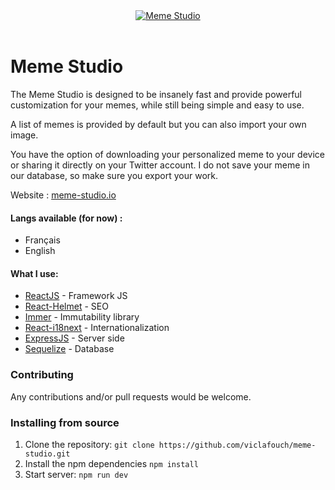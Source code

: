 <div align="center">
  <a href="https://www.meme-studio.io" target="_blank" title="Meme Studio">
    <img alt="Meme Studio" src="https://github.com/viclafouch/meme-studio/blob/master/meme-studio.gif" />
  </a>
</div>
<br />

# Meme Studio

The Meme Studio is designed to be insanely fast and provide powerful customization for your memes, while still being simple and easy to use.

A list of memes is provided by default but you can also import your own image.

You have the option of downloading your personalized meme to your device or sharing it directly on your Twitter account. I do not save your meme in our database, so make sure you export your work.

Website : [meme-studio.io](https://www.meme-studio.io)

#### Langs available (for now) :

- Français
- English

#### What I use:

- [ReactJS](https://github.com/facebook/react) - Framework JS
- [React-Helmet](https://github.com/nfl/react-helmet) - SEO
- [Immer](https://immerjs.github.io/immer/docs/introduction) - Immutability library
- [React-i18next](https://github.com/i18next/react-i18next) - Internationalization
- [ExpressJS](https://expressjs.com) - Server side
- [Sequelize](https://sequelize.org) - Database

### Contributing

Any contributions and/or pull requests would be welcome.

### Installing from source

1. Clone the repository: `git clone https://github.com/viclafouch/meme-studio.git`
2. Install the npm dependencies `npm install`
3. Start server: `npm run dev`

